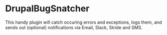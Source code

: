 # DrupalBugSnatcher

This handy plugin will catch occuring errors and exceptions, logs them, and sends out 
(optional) notifications via Email, Slack, Stride and SMS.
